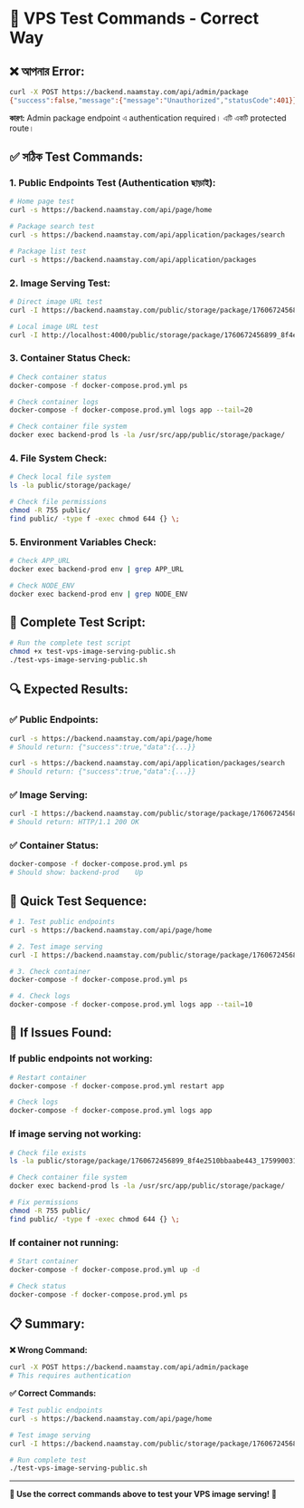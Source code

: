 # 🧪 VPS Test Commands - Correct Way

## ❌ আপনার Error:
```bash
curl -X POST https://backend.naamstay.com/api/admin/package
{"success":false,"message":{"message":"Unauthorized","statusCode":401}}
```

**কারণ:** Admin package endpoint এ authentication required। এটি একটি protected route।

## ✅ সঠিক Test Commands:

### 1. **Public Endpoints Test (Authentication ছাড়াই):**

```bash
# Home page test
curl -s https://backend.naamstay.com/api/page/home

# Package search test
curl -s https://backend.naamstay.com/api/application/packages/search

# Package list test
curl -s https://backend.naamstay.com/api/application/packages
```

### 2. **Image Serving Test:**

```bash
# Direct image URL test
curl -I https://backend.naamstay.com/public/storage/package/1760672456899_8f4e2510bbaabe443_1759900310404_fa079849a7e917a8_h1.webp

# Local image URL test
curl -I http://localhost:4000/public/storage/package/1760672456899_8f4e2510bbaabe443_1759900310404_fa079849a7e917a8_h1.webp
```

### 3. **Container Status Check:**

```bash
# Check container status
docker-compose -f docker-compose.prod.yml ps

# Check container logs
docker-compose -f docker-compose.prod.yml logs app --tail=20

# Check container file system
docker exec backend-prod ls -la /usr/src/app/public/storage/package/
```

### 4. **File System Check:**

```bash
# Check local file system
ls -la public/storage/package/

# Check file permissions
chmod -R 755 public/
find public/ -type f -exec chmod 644 {} \;
```

### 5. **Environment Variables Check:**

```bash
# Check APP_URL
docker exec backend-prod env | grep APP_URL

# Check NODE_ENV
docker exec backend-prod env | grep NODE_ENV
```

## 🚀 Complete Test Script:

```bash
# Run the complete test script
chmod +x test-vps-image-serving-public.sh
./test-vps-image-serving-public.sh
```

## 🔍 Expected Results:

### ✅ **Public Endpoints:**
```bash
curl -s https://backend.naamstay.com/api/page/home
# Should return: {"success":true,"data":{...}}

curl -s https://backend.naamstay.com/api/application/packages/search
# Should return: {"success":true,"data":{...}}
```

### ✅ **Image Serving:**
```bash
curl -I https://backend.naamstay.com/public/storage/package/1760672456899_8f4e2510bbaabe443_1759900310404_fa079849a7e917a8_h1.webp
# Should return: HTTP/1.1 200 OK
```

### ✅ **Container Status:**
```bash
docker-compose -f docker-compose.prod.yml ps
# Should show: backend-prod    Up
```

## 🎯 Quick Test Sequence:

```bash
# 1. Test public endpoints
curl -s https://backend.naamstay.com/api/page/home

# 2. Test image serving
curl -I https://backend.naamstay.com/public/storage/package/1760672456899_8f4e2510bbaabe443_1759900310404_fa079849a7e917a8_h1.webp

# 3. Check container
docker-compose -f docker-compose.prod.yml ps

# 4. Check logs
docker-compose -f docker-compose.prod.yml logs app --tail=10
```

## 🔧 If Issues Found:

### **If public endpoints not working:**
```bash
# Restart container
docker-compose -f docker-compose.prod.yml restart app

# Check logs
docker-compose -f docker-compose.prod.yml logs app
```

### **If image serving not working:**
```bash
# Check file exists
ls -la public/storage/package/1760672456899_8f4e2510bbaabe443_1759900310404_fa079849a7e917a8_h1.webp

# Check container file system
docker exec backend-prod ls -la /usr/src/app/public/storage/package/

# Fix permissions
chmod -R 755 public/
find public/ -type f -exec chmod 644 {} \;
```

### **If container not running:**
```bash
# Start container
docker-compose -f docker-compose.prod.yml up -d

# Check status
docker-compose -f docker-compose.prod.yml ps
```

## 📋 Summary:

**❌ Wrong Command:**
```bash
curl -X POST https://backend.naamstay.com/api/admin/package
# This requires authentication
```

**✅ Correct Commands:**
```bash
# Test public endpoints
curl -s https://backend.naamstay.com/api/page/home

# Test image serving
curl -I https://backend.naamstay.com/public/storage/package/1760672456899_8f4e2510bbaabe443_1759900310404_fa079849a7e917a8_h1.webp

# Run complete test
./test-vps-image-serving-public.sh
```

---

**🎯 Use the correct commands above to test your VPS image serving! 🚀**

